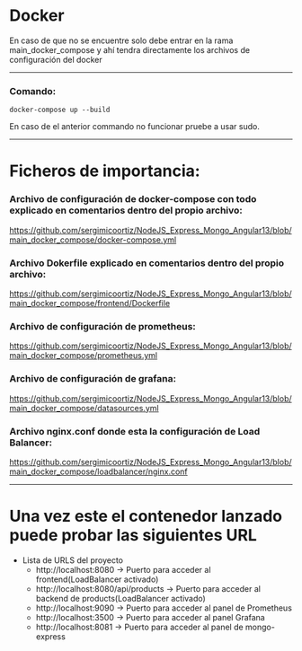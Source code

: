 # Docker

 En caso de que no se encuentre solo debe entrar en la rama main_docker_compose y ahí tendra directamente los archivos de configuración del docker

---
### Comando: 

  ```
docker-compose up --build
  ```
 En caso de el anterior commando no funcionar pruebe a usar sudo.

---
# Ficheros de importancia:

### Archivo de configuración de docker-compose con todo explicado en comentarios dentro del propio archivo:

https://github.com/sergimicoortiz/NodeJS_Express_Mongo_Angular13/blob/main_docker_compose/docker-compose.yml

### Archivo Dokerfile explicado en comentarios dentro del propio archivo:

https://github.com/sergimicoortiz/NodeJS_Express_Mongo_Angular13/blob/main_docker_compose/frontend/Dockerfile

### Archivo de configuración de prometheus:

https://github.com/sergimicoortiz/NodeJS_Express_Mongo_Angular13/blob/main_docker_compose/prometheus.yml

### Archivo de configuración de grafana:

https://github.com/sergimicoortiz/NodeJS_Express_Mongo_Angular13/blob/main_docker_compose/datasources.yml

### Archivo nginx.conf donde esta la configuración de Load Balancer:

https://github.com/sergimicoortiz/NodeJS_Express_Mongo_Angular13/blob/main_docker_compose/loadbalancer/nginx.conf

---
# Una vez este el contenedor lanzado puede probar las siguientes URL
- Lista de URLS del proyecto
    - http://localhost:8080 -> Puerto para acceder al frontend(LoadBalancer activado)
    - http://localhost:8080/api/products -> Puerto para acceder al backend de products(LoadBalancer activado)
    - http://localhost:9090 -> Puerto para acceder al panel de Prometheus
    - http://localhost:3500 -> Puerto para acceder al panel Grafana
    - http://localhost:8081 -> Puerto para acceder al panel de mongo-express